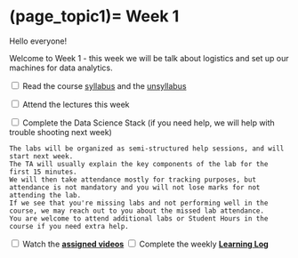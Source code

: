 (page_topic1)=
Week 1
=======================

Hello everyone!

Welcome to Week 1 - this week we will be talk about logistics and set up our machines for data analytics.

<label><input type="checkbox" id="week01_task1" class="box"> Read the course [syllabus](../../../../about/syllabus.md) and the [unsyllabus](../../../../about/unsyllabus.md) </input></label>

<label><input type="checkbox" id="week01_task2" class="box"> Attend the lectures this week </input></label>

<label><input type="checkbox" id="week01_task3" class="box"> Complete the Data Science Stack (if you need help, we will help with trouble shooting next week) </input></label>

```{tip}
The labs will be organized as semi-structured help sessions, and will start next week.
The TA will usually explain the key components of the lab for the first 15 minutes.
We will then take attendance mostly for tracking purposes, but attendance is not mandatory and you will not lose marks for not attending the lab.
If we see that you're missing labs and not performing well in the course, we may reach out to you about the missed lab attendance.
You are welcome to attend additional labs or Student Hours in the course if you need extra help.
```
<label><input type="checkbox" id="week01_task4" class="box"> Watch the **[assigned videos](./videos.md)**</input></label>
<label><input type="checkbox" id="week01_task5" class="box"> Complete the weekly **[Learning Log](./log.md)**</input></label>

<!-- 
<label><input type="checkbox" id="week01_task5" class="box"> Complete **[Test 0](./test0.md)** on course policies and the syllabus</input></label>
-->